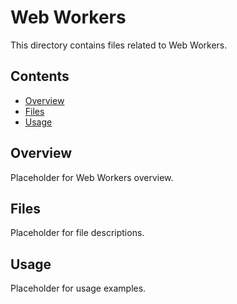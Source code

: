 # Web Workers

This directory contains files related to Web Workers.

## Contents

- [Overview](#overview)
- [Files](#files)
- [Usage](#usage)

## Overview

Placeholder for Web Workers overview.

## Files

Placeholder for file descriptions.

## Usage

Placeholder for usage examples.
